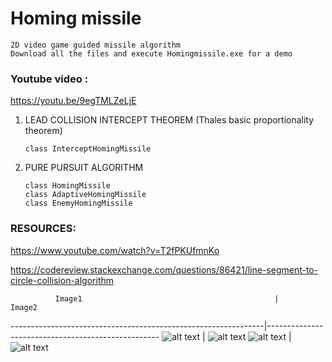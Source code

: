 # Homing missile

```
2D video game guided missile algorithm
Download all the files and execute Homingmissile.exe for a demo 
```

### Youtube video : 
https://youtu.be/9egTMLZeLjE

1. LEAD COLLISION INTERCEPT THEOREM (Thales basic proportionality theorem)

   ```
   class InterceptHomingMissile
   ```
   
2. PURE PURSUIT ALGORITHM  

   ```
   class HomingMissile
   class AdaptiveHomingMissile
   class EnemyHomingMissile
   ```

### RESOURCES:

https://www.youtube.com/watch?v=T2fPKUfmnKo

https://codereview.stackexchange.com/questions/86421/line-segment-to-circle-collision-algorithm

              Image1                                           |                     Image2                                 
---------------------------------------------------------------|---------------------------------------------------
![alt text](https://github.com/yoyoberenguer/Homing-missile-/blob/master/Screendump439.png) | ![alt text](https://github.com/yoyoberenguer/Homing-missile-/blob/master/Screendump456.png) 
![alt text](https://github.com/yoyoberenguer/Homing-missile-/blob/master/Screendump121.png) | ![alt text](https://github.com/yoyoberenguer/Homing-missile-/blob/master/Screendump595.png)
